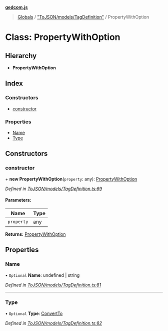 **[gedcom.js](../README.md)**

> [Globals](../globals.md) / ["ToJSON/models/TagDefinition"](../modules/_tojson_models_tagdefinition_.md) / PropertyWithOption

# Class: PropertyWithOption

## Hierarchy

* **PropertyWithOption**

## Index

### Constructors

* [constructor](_tojson_models_tagdefinition_.propertywithoption.md#constructor)

### Properties

* [Name](_tojson_models_tagdefinition_.propertywithoption.md#name)
* [Type](_tojson_models_tagdefinition_.propertywithoption.md#type)

## Constructors

### constructor

\+ **new PropertyWithOption**(`property`: any): [PropertyWithOption](_tojson_models_tagdefinition_.propertywithoption.md)

*Defined in [ToJSON/models/TagDefinition.ts:69](https://github.com/Jisco/gedcom.js/blob/af9d585/src/ToJSON/models/TagDefinition.ts#L69)*

#### Parameters:

Name | Type |
------ | ------ |
`property` | any |

**Returns:** [PropertyWithOption](_tojson_models_tagdefinition_.propertywithoption.md)

## Properties

### Name

• `Optional` **Name**: undefined \| string

*Defined in [ToJSON/models/TagDefinition.ts:81](https://github.com/Jisco/gedcom.js/blob/af9d585/src/ToJSON/models/TagDefinition.ts#L81)*

___

### Type

• `Optional` **Type**: [ConvertTo](_tojson_models_converter_convertto_.convertto.md)

*Defined in [ToJSON/models/TagDefinition.ts:82](https://github.com/Jisco/gedcom.js/blob/af9d585/src/ToJSON/models/TagDefinition.ts#L82)*
